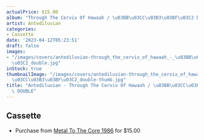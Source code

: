 ```yaml
---
actualPrice: $15.00
album: "Through The Cervix Of Hawaah / \u03BB\u03CC\u03B3\u03BF\u03C2 DOUBLE"
artist: Antediluvian
categories:
- Cassette
date: '2023-04-12T05:23:51'
draft: false
images:
- "/images/covers/antediluvian-through_the_cervix_of_hawaah_-_\u03BB\u03CC\u03B3\u03BF\
  \u03C2_double.jpg"
inStock: true
thumbnailImage: "/images/covers/antediluvian-through_the_cervix_of_hawaah_-_\u03BB\
  \u03CC\u03B3\u03BF\u03C2_double-thumb.jpg"
title: "Antediluvian - Through The Cervix Of Hawaah / \u03BB\u03CC\u03B3\u03BF\u03C2\
  \ DOUBLE"
---
```


## Cassette
* Purchase from [Metal To The Core 1986](https://metaltothecore1986.com/shop/antediluvian-through-the-cervix-of-hawaah-%ce%bb%cf%8c%ce%b3%ce%bf%cf%82-double-cassette/) for $15.00
